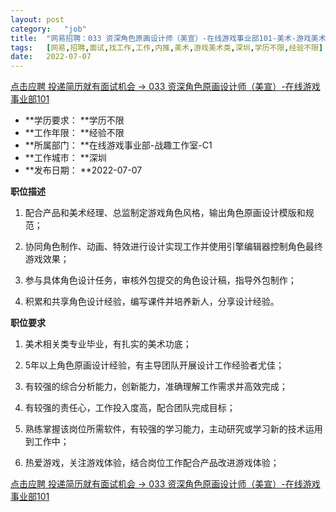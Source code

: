 ```yaml
---
layout:	post
category:	"job"
title:	"网易招聘：033 资深角色原画设计师（美宣）-在线游戏事业部101-美术-游戏美术类-深圳学历不限经验不限"
tags:	[网易,招聘,面试,找工作,工作,内推,美术,游戏美术类,深圳,学历不限,经验不限]
date:	2022-07-07
---
```


[点击应聘 投递简历就有面试机会 ->  033 资深角色原画设计师（美宣）-在线游戏事业部101](http://mobile.bole.netease.com/bole/boleDetail?id=32179&employeeId=346f03c3cda5f04c&key=all)



- **学历要求： **学历不限
- **工作年限： **经验不限
- **所属部门： **在线游戏事业部-战趣工作室-C1
- **工作城市： **深圳
- **发布日期： **2022-07-07



**职位描述**

1.	配合产品和美术经理、总监制定游戏角色风格，输出角色原画设计模版和规范；

2.	协同角色制作、动画、特效进行设计实现工作并使用引擎编辑器控制角色最终游戏效果；

3.	参与具体角色设计任务，审核外包提交的角色设计稿，指导外包制作；

4.	积累和共享角色设计经验，编写课件并培养新人，分享设计经验。



**职位要求**

1.	美术相关类专业毕业，有扎实的美术功底；

2.	5年以上角色原画设计经验，有主导团队开展设计工作经验者尤佳；

3.	有较强的综合分析能力，创新能力，准确理解工作需求并高效完成；

4.	有较强的责任心，工作投入度高，配合团队完成目标；

5.	熟练掌握该岗位所需软件，有较强的学习能力，主动研究或学习新的技术运用到工作中；

6.	热爱游戏，关注游戏体验，结合岗位工作配合产品改进游戏体验；



[点击应聘 投递简历就有面试机会 ->  033 资深角色原画设计师（美宣）-在线游戏事业部101](http://mobile.bole.netease.com/bole/boleDetail?id=32179&employeeId=346f03c3cda5f04c&key=all)